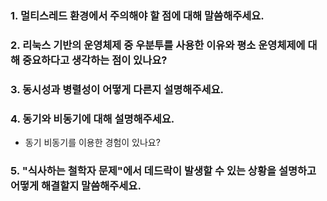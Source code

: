 ### 1. 멀티스레드 환경에서 주의해야 할 점에 대해 말씀해주세요.
### 2. 리눅스 기반의 운영체제 중 우분투를 사용한 이유와 평소 운영체제에 대해 중요하다고 생각하는 점이 있나요?
### 3. 동시성과 병렬성이 어떻게 다른지 설명해주세요.
### 4. 동기와 비동기에 대해 설명해주세요.
   - 동기 비동기를 이용한 경험이 있나요?
### 5. "식사하는 철학자 문제"에서 데드락이 발생할 수 있는 상황을 설명하고 어떻게 해결할지 말씀해주세요.